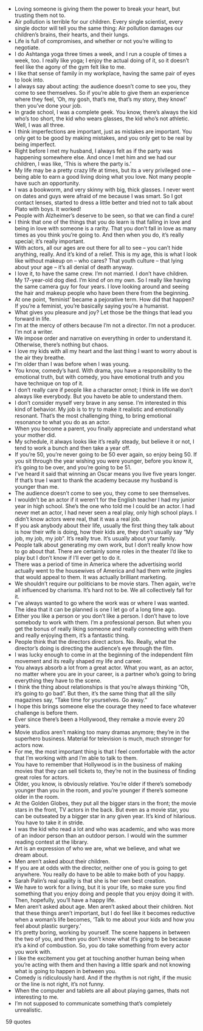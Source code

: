  - Loving someone is giving them the power to break your heart, but trusting them not to.
 - Air pollution is terrible for our children. Every single scientist, every single doctor will tell you the same thing: Air pollution damages our children’s brains, their hearts, and their lungs.
 - Life is full of compromises, and whether or not you’re willing to negotiate.
 - I do Ashtanga yoga three times a week, and I run a couple of times a week, too. I really like yoga; I enjoy the actual doing of it, so it doesn’t feel like the agony of the gym felt like to me.
 - I like that sense of family in my workplace, having the same pair of eyes to look into.
 - I always say about acting: the audience doesn’t come to see you, they come to see themselves. So if you’re able to give them an experience where they feel, ‘Oh, my gosh, that’s me, that’s my story, they know!’ then you’ve done your job.
 - In grade school, I was a complete geek. You know, there’s always the kid who’s too short, the kid who wears glasses, the kid who’s not athletic. Well, I was all three.
 - I think imperfections are important, just as mistakes are important. You only get to be good by making mistakes, and you only get to be real by being imperfect.
 - Right before I met my husband, I always felt as if the party was happening somewhere else. And once I met him and we had our children, I was like, ‘This is where the party is.’
 - My life may be a pretty crazy life at times, but its a very privileged one – being able to earn a good living doing what you love. Not many people have such an opportunity.
 - I was a bookworm, and very skinny with big, thick glasses. I never went on dates and guys were afraid of me because I was smart. So I got contact lenses, started to dress a little better and tried not to talk about Plato with boys. It worked!
 - People with Alzheimer’s deserve to be seen, so that we can find a cure!
 - I think that one of the things that you do learn is that falling in love and being in love with someone is a rarity. That you don’t fall in love as many times as you think you’re going to. And then when you do, it’s really special; it’s really important.
 - With actors, all our ages are out there for all to see – you can’t hide anything, really. And it’s kind of a relief. This is my age, this is what I look like without makeup on – who cares? That youth culture – that lying about your age – it’s all denial of death anyway.
 - I love it, to have the same crew. I’m not married. I don’t have children. My 17-year-old dog died. I’m kind of on my own. So I really like having the same camera guy for four years. I love looking around and seeing the hair and makeup people who have been there from the beginning.
 - At one point, ‘feminist’ became a pejorative term. How did that happen? If you’re a feminist, you’re basically saying you’re a humanist.
 - What gives you pleasure and joy? Let those be the things that lead you forward in life.
 - I’m at the mercy of others because I’m not a director. I’m not a producer. I’m not a writer.
 - We impose order and narrative on everything in order to understand it. Otherwise, there’s nothing but chaos.
 - I love my kids with all my heart and the last thing I want to worry about is the air they breathe.
 - I’m older than I was before when I was young.
 - You know, comedy’s hard. With drama, you have a responsibility to the emotional truth, but with comedy, you have emotional truth and you have technique on top of it.
 - I don’t really care if people like a character ornot; I think in life we don’t always like everybody. But you haveto be able to understand them.
 - I don’t consider myself very brave in any sense. I’m interested in this kind of behavior. My job is to try to make it realistic and emotionally resonant. That’s the most challenging thing, to bring emotional resonance to what you do as an actor.
 - When you become a parent, you finally appreciate and understand what your mother did.
 - My schedule, it always looks like it’s really steady, but believe it or not, I tend to work a bunch and then take a year off.
 - If you’re 50, you’re never going to be 50 ever again, so enjoy being 50. If you sit through the year wishing you were younger, before you know it, it’s going to be over, and you’re going to be 51.
 - I’ve heard it said that winning an Oscar means you live five years longer. If that’s true I want to thank the academy because my husband is younger than me.
 - The audience doesn’t come to see you, they come to see themselves.
 - I wouldn’t be an actor if it weren’t for the English teacher I had my junior year in high school. She’s the one who told me I could be an actor. I had never met an actor, I had never seen a real play, only high school plays. I didn’t know actors were real, that it was a real job.
 - If you ask anybody about their life, usually the first thing they talk about is how their wife is doing, how their kids are, they don’t usually say “My job, my job, my job”. It’s really true. It’s usually about your family.
 - People talk about generating my own work, but I don’t really know how to go about that. There are certainly some roles in the theater I’d like to play but I don’t know if I’ll ever get to do it.
 - There was a period of time in America where the advertising world actually went to the housewives of America and had them write jingles that would appeal to them. It was actually brilliant marketing.
 - We shouldn’t require our politicians to be movie stars. Then again, we’re all influenced by charisma. It’s hard not to be. We all collectively fall for it.
 - I’ve always wanted to go where the work was or where I was wanted. The idea that it can be planned is one I let go of a long time ago.
 - Either you like a person or you don’t like a person. I don’t have to love somebody to work with them. I’m a professional person. But when you get the bonus of really liking someone and really connecting with them and really enjoying them, it’s a fantastic thing.
 - People think that the directors direct actors. No. Really, what the director’s doing is directing the audience’s eye through the film.
 - I was lucky enough to come in at the beginning of the independent film movement and its really shaped my life and career.
 - You always absorb a lot from a great actor. What you want, as an actor, no matter where you are in your career, is a partner who’s going to bring everything they have to the scene.
 - I think the thing about relationships is that you’re always thinking “Oh, it’s going to go bad”. But then, it’s the same thing that all the silly magazines say, “Take time for yourselves. Go away.”
 - I hope this brings someone else the courage they need to face whatever challenge is before them.
 - Ever since there’s been a Hollywood, they remake a movie every 20 years.
 - Movie studios aren’t making too many dramas anymore; they’re in the superhero business. Material for television is much, much stronger for actors now.
 - For me, the most important thing is that I feel comfortable with the actor that I’m working with and I’m able to talk to them.
 - You have to remember that Hollywood is in the business of making movies that they can sell tickets to, they’re not in the business of finding great roles for actors.
 - Older, you know, is obviously relative. You’re older if there’s somebody younger than you in the room, and you’re younger if there’s someone older in the room.
 - At the Golden Globes, they put all the bigger stars in the front; the movie stars in the front, TV actors in the back. But even as a movie star, you can be outseated by a bigger star in any given year. It’s kind of hilarious. You have to take it in stride.
 - I was the kid who read a lot and who was academic, and who was more of an indoor person than an outdoor person. I would win the summer reading contest at the library.
 - Art is an expression of who we are, what we believe, and what we dream about.
 - Men aren’t asked about their children.
 - If you are at odds with the director, neither one of you is going to get anywhere. You really do have to be able to make both of you happy.
 - Sarah Palin’s real quality is that she is her own best creation.
 - We have to work for a living, but it is your life, so make sure you find something that you enjoy doing and people that you enjoy doing it with. Then, hopefully, you’ll have a happy life.
 - Men aren’t asked about age. Men aren’t asked about their children. Not that these things aren’t important, but I do feel like it becomes reductive when a woman’s life becomes, ‘Talk to me about your kids and how you feel about plastic surgery.’
 - It’s pretty boring, working by yourself. The scene happens in between the two of you, and then you don’t know what it’s going to be because it’s a kind of combustion. So, you do take something from every actor you work with.
 - I like the excitement you get at touching another human being when you’re acting with them and then having a little spark and not knowing what is going to happen in between you.
 - Comedy is ridiculously hard. And if the rhythm is not right, if the music or the line is not right, it’s not funny.
 - When the computer and tablets are all about playing games, thats not interesting to me.
 - I’m not supposed to communicate something that’s completely unrealistic.

59 quotes